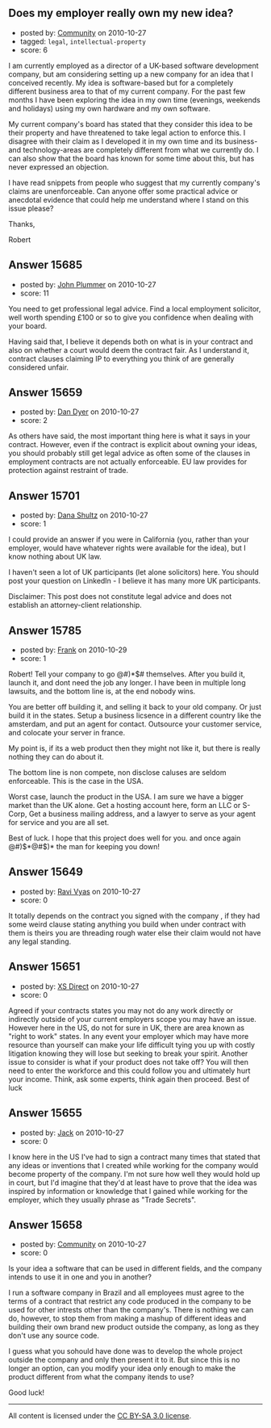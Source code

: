 ## Does my employer really own my new idea?

- posted by: [Community](https://stackexchange.com/users/-1/-1-community) on 2010-10-27
- tagged: `legal`, `intellectual-property`
- score: 6

I am currently employed as a director of a UK-based software development company, but am considering setting up a new company for an idea that I conceived recently. My idea is software-based but for a completely different business area to that of my current company. For the past few months I have been exploring the idea in my own time (evenings, weekends and holidays) using my own hardware and my own software.

My current company's board has stated that they consider this idea to be their property and have threatened to take legal action to enforce this. I disagree with their claim as I developed it in my own time and its business- and technology-areas are completely different from what we currently do. I can also show that the board has known for some time about this, but has never expressed an objection.

I have read snippets from people who suggest that my currently company's claims are unenforceable. Can anyone offer some practical advice or anecdotal evidence that could help me understand where I stand on this issue please?

Thanks,

Robert


## Answer 15685

- posted by: [John Plummer](https://stackexchange.com/users/-1/4891-john-plummer) on 2010-10-27
- score: 11

You need to get professional legal advice. Find a local employment solicitor, well worth spending £100 or so to give you confidence when dealing with your board.

Having said that, I believe it depends both on what is in your contract and also on whether a court would deem the contract fair. As I understand it, contract clauses claiming IP to everything you think of are generally considered unfair.


## Answer 15659

- posted by: [Dan Dyer](https://stackexchange.com/users/-1/4221-dan-dyer) on 2010-10-27
- score: 2

As others have said, the most important thing here is what it says in your contract.  However, even if the contract is explicit about owning your ideas, you should probably still get legal advice as often some of the clauses in employment contracts are not actually enforceable.  EU law provides for protection against restraint of trade.


## Answer 15701

- posted by: [Dana Shultz](https://stackexchange.com/users/-1/1841-dana-shultz) on 2010-10-27
- score: 1

I could provide an answer if you were in California (you, rather than your employer, would have whatever rights were available for the idea), but I know nothing about UK law.

I haven't seen a lot of UK participants (let alone solicitors) here. You should post your question on LinkedIn - I believe it has many more UK participants.

Disclaimer: This post does not constitute legal advice and does not establish an attorney-client relationship.


## Answer 15785

- posted by: [Frank](https://stackexchange.com/users/-1/4858-frank) on 2010-10-29
- score: 1

Robert!
Tell your company to go @#)*$# themselves.  After you build it, launch it, and dont need the job any longer.  I have been in multiple long lawsuits, and the bottom line is, at the end nobody wins.

You are better off building it, and selling it back to your old company.  Or just build it in the states.  Setup a business licsence in a different country like the amsterdam, and put an agent for contact.  Outsource your customer service, and colocate your server in france. 

My point is, if its a web product then they might not like it, but there is really nothing they can do about it.  

The bottom line is non compete, non disclose caluses are seldom enforceable.
This is the case in the USA.

Worst case, launch the product in the USA.  I am sure we have a bigger market than the UK alone. Get a hosting account here, form an LLC or S-Corp, Get a business mailing address, and a lawyer to serve as your agent for service and you are all set.

Best of luck.
I hope that this project does well for you.
and once again @#)$*@#$)* the man for keeping you down!


## Answer 15649

- posted by: [Ravi Vyas](https://stackexchange.com/users/-1/4089-ravi-vyas) on 2010-10-27
- score: 0

It totally depends on the contract you signed with the company , if they had some weird clause stating anything you build when under contract with them is theirs you are threading rough water else their claim would not have any legal standing.


## Answer 15651

- posted by: [XS Direct](https://stackexchange.com/users/-1/4834-xs-direct) on 2010-10-27
- score: 0

Agreed if your contracts states you may not do any work directly or indirectly outside of your current employers scope you may have an issue. However here in the US, do not for sure in UK, there are area known as "right to work" states. In any event your employer which may have more resource than yourself can make your life difficult tying you up with costly litigation knowing they will lose but seeking to break your spirit.
Another issue to consider is what if your product does not take off? You will then need to enter the workforce and this could follow you and ultimately hurt your income. Think, ask some experts, think again then proceed. Best of luck


## Answer 15655

- posted by: [Jack](https://stackexchange.com/users/-1/4925-jack) on 2010-10-27
- score: 0

I know here in the US I've had to sign a contract many times that stated that any ideas or inventions that I created while working for the company would become property of the company.  I'm not sure how well they would hold up in court, but I'd imagine that they'd at least have to prove that the idea was inspired by information or knowledge that I gained while working for the employer, which they usually phrase as "Trade Secrets".


## Answer 15658

- posted by: [Community](https://stackexchange.com/users/-1/-1-community) on 2010-10-27
- score: 0

Is your idea a software that can be used in different fields, and the company intends to use it in one and you in another?

I run a software company in Brazil and all employees must agree to the terms of a contract that restrict any code produced in the company to be used for other intrests other than the company's. There is nothing we can do, however, to stop them from making a mashup of different ideas and building their own brand new product outside the company, as long as they don't use any source code.

I guess what you sohould have done was to develop the whole project outside the company and only then present it to it. But since this is no longer an option, can you modify your idea only enough to make the product different from what the company itends to use?

Good luck!



---

All content is licensed under the [CC BY-SA 3.0 license](https://creativecommons.org/licenses/by-sa/3.0/).
